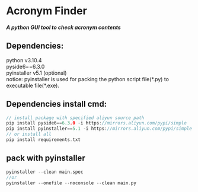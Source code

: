 # Acronym Finder
***A python GUI tool to check acronym contents***   

## Dependencies:
python v3.10.4  
pyside6==6.3.0  
pyinstaller v5.1 (optional)  
notice: pyinstaller is used for packing the python script file(\*.py) to executable file(\*.exe).  

## Dependencies install cmd:
```C
// install package with specified aliyun source path
pip install pyside6==6.3.0 -i https://mirrors.aliyun.com/pypi/simple
pip install pyinstaller==5.1 -i https://mirrors.aliyun.com/pypi/simple  (optional)
// or install all 
pip install requirements.txt
```

## pack with pyinstaller
```C
pyinstaller --clean main.spec
//or  
pyinstaller --onefile --noconsole --clean main.py
```
